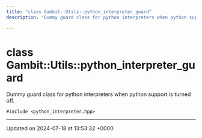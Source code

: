 ```yaml
---
title: "class Gambit::Utils::python_interpreter_guard"
description: "Dummy guard class for python interpreters when python support is turned off. "

---
```


# class Gambit::Utils::python_interpreter_guard



Dummy guard class for python interpreters when python support is turned off. 


`#include <python_interpreter.hpp>`

-------------------------------

Updated on 2024-07-18 at 13:53:32 +0000